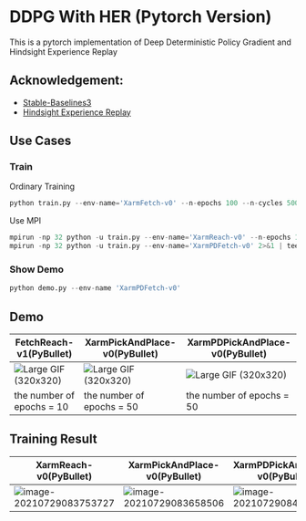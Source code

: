 # DDPG With HER  (Pytorch Version)

This is a pytorch implementation of Deep Deterministic Policy Gradient and Hindsight Experience Replay

## Acknowledgement:

* [Stable-Baselines3](https://github.com/DLR-RM/stable-baselines3)
* [Hindsight Experience Replay](https://github.com/TianhongDai/hindsight-experience-replay)

## Use Cases

### Train

Ordinary Training

```python
python train.py --env-name='XarmFetch-v0' --n-epochs 100 --n-cycles 500
```

Use MPI

```python
mpirun -np 32 python -u train.py --env-name='XarmReach-v0' --n-epochs 10
mpirun -np 32 python -u train.py --env-name='XarmPDFetch-v0' 2>&1 | tee pick.log
```

### Show Demo

```python
python demo.py --env-name 'XarmPDFetch-v0'
```

## Demo

| FetchReach-v1(PyBullet)                                      | XarmPickAndPlace-v0(PyBullet)                                | XarmPDPickAndPlace-v0(PyBullet)                              |
| ------------------------------------------------------------ | ------------------------------------------------------------ | ------------------------------------------------------------ |
| ![Large GIF (320x320)](https://tva1.sinaimg.cn/large/008i3skNgy1gsxjpl1q49g308w08wnpd.gif) | ![Large GIF (320x320)](https://tva1.sinaimg.cn/large/008i3skNgy1gsxjlnnjudg308w08wu0x.gif) | ![Large GIF (320x320)](https://tva1.sinaimg.cn/large/008i3skNgy1gsxjs52if3g308w08wx6q.gif) |
| the number of epochs = 10                                    | the number of epochs = 50                                    | the number of epochs = 50                                    |

## Training Result

| XarmReach-v0(PyBullet)                                       | XarmPickAndPlace-v0(PyBullet)                                | XarmPDPickAndPlace-v0(PyBullet)                                |
| ------------------------------------------------------------ | ------------------------------------------------------------ | ------------------------------------------------------------ |
| ![image-20210729083753727](https://tva1.sinaimg.cn/large/008i3skNgy1gsxiuqp1nvj30d907smx4.jpg) | ![image-20210729083658506](https://tva1.sinaimg.cn/large/008i3skNgy1gsxitsp03lj30db07umxc.jpg) | ![image-20210729084952181](https://tva1.sinaimg.cn/large/008i3skNgy1gsxj77ii08j30ep092jrn.jpg) |

